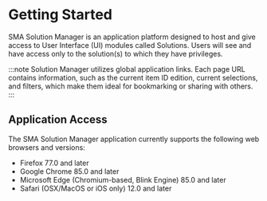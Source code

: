 # Getting Started

SMA Solution Manager is an application platform designed to host and give access to User Interface (UI) modules called Solutions. Users will see and have access only to the solution(s) to which they have privileges.

:::note
Solution Manager utilizes global application links. Each page URL contains information, such as the current item ID edition, current selections, and filters, which make them ideal for bookmarking or sharing with others.
:::

## Application Access

The SMA Solution Manager application currently supports the following web browsers and versions:

- Firefox 77.0 and later
- Google Chrome 85.0 and later
- Microsoft Edge (Chromium-based, Blink Engine) 85.0 and later
- Safari (OSX/MacOS or iOS only) 12.0 and later
